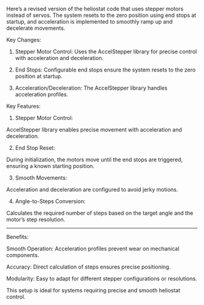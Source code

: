Here’s a revised version of the heliostat code that uses stepper motors instead of servos. The system resets to the zero position using end stops at startup, and acceleration is implemented to smoothly ramp up and decelerate movements.

Key Changes:

1. Stepper Motor Control: Uses the AccelStepper library for precise control with acceleration and deceleration.


2. End Stops: Configurable end stops ensure the system resets to the zero position at startup.


3. Acceleration/Deceleration: The AccelStepper library handles acceleration profiles.






Key Features:

1. Stepper Motor Control:

AccelStepper library enables precise movement with acceleration and deceleration.



2. End Stop Reset:

During initialization, the motors move until the end stops are triggered, ensuring a known starting position.



3. Smooth Movements:

Acceleration and deceleration are configured to avoid jerky motions.



4. Angle-to-Steps Conversion:

Calculates the required number of steps based on the target angle and the motor’s step resolution.





---

Benefits:

Smooth Operation: Acceleration profiles prevent wear on mechanical components.

Accuracy: Direct calculation of steps ensures precise positioning.

Modularity: Easy to adapt for different stepper configurations or resolutions.


This setup is ideal for systems requiring precise and smooth heliostat control.

